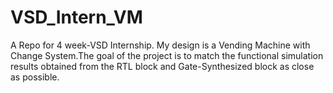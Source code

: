 # VSD_Intern_VM
A Repo for 4 week-VSD Internship.
My design is a Vending Machine with Change System.The goal of the project is to match the functional simulation results obtained from the RTL block and Gate-Synthesized block as close as possible.
